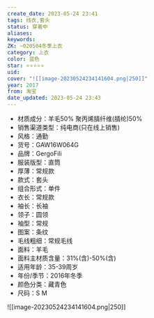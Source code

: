 ```yaml
---
create_date: 2023-05-24 23:41
tags: 线衣,套头
status: 穿着中
aliases:
keywords:
ZK: ~020504冬季上衣
category: 上衣
color: 蓝色
star: ⭐⭐⭐⭐⭐
uid:
cover: "![[image-20230524234141604.png|250]]"
year: 2017
from: 淘宝
date_updated: 2023-05-24 23:43
---
```


- 材质成分：羊毛50% 聚丙烯腈纤维(腈纶)50%
- 销售渠道类型：纯电商(只在线上销售)
- 风格：通勤
- 货号：GAW16W064G
- 品牌：GergoFili
- 服装版型：直筒
- 厚薄：常规款
- 款式：套头
- 组合形式：单件
- 衣长：常规款
- 袖长：长袖
- 领子：圆领
- 袖型：常规
- 图案：条纹
- 毛线粗细：常规毛线
- 面料：羊毛
- 面料主材质含量：31%(含)-50%(含)
- 适用年龄：35-39周岁
- 年份/季节：2016年冬季
- 颜色分类：藏青色
- 尺码：S M

![[image-20230524234141604.png|250]]
